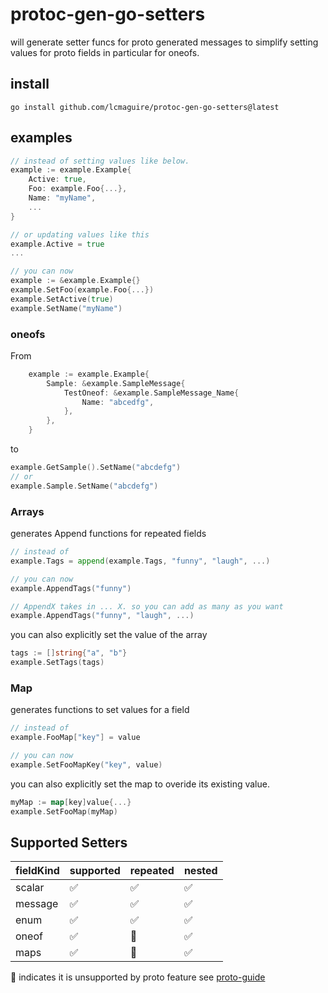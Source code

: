 # protoc-gen-go-setters

will generate setter funcs for proto generated messages to simplify setting values for proto fields in particular for oneofs.

## install

```
go install github.com/lcmaguire/protoc-gen-go-setters@latest
```

## examples

```.go
// instead of setting values like below.
example := example.Example{
    Active: true,
    Foo: example.Foo{...},
    Name: "myName",
    ...
}

// or updating values like this
example.Active = true
...

// you can now
example := &example.Example{}
example.SetFoo(example.Foo{...})
example.SetActive(true)
example.SetName("myName")
```

### oneofs

From
```.go
	example := example.Example{
		Sample: &example.SampleMessage{
			TestOneof: &example.SampleMessage_Name{
				Name: "abcedfg",
			},
		},
	}
```

to 
```.go
example.GetSample().SetName("abcdefg")
// or
example.Sample.SetName("abcdefg")
```

### Arrays 

generates Append functions for repeated fields 

```.go
// instead of
example.Tags = append(example.Tags, "funny", "laugh", ...)

// you can now 
example.AppendTags("funny")

// AppendX takes in ... X. so you can add as many as you want
example.AppendTags("funny", "laugh", ...)
```

you can also explicitly set the value of the array 
```.go
tags := []string{"a", "b"}
example.SetTags(tags)
```

### Map

generates functions to set values for a field 

```.go
// instead of
example.FooMap["key"] = value

// you can now
example.SetFooMapKey("key", value)
```

you can also explicitly set the map to overide its existing value.
```.go
myMap := map[key]value{...}
example.SetFooMap(myMap)
```


## Supported Setters

| fieldKind | supported          | repeated           | nested             |
| --------- | ------------------ | ------------------ | ------------------ |
| scalar    | :white_check_mark: | :white_check_mark: | :white_check_mark: |
| message   | :white_check_mark: | :white_check_mark: | :white_check_mark: |
| enum      | :white_check_mark: | :white_check_mark:                | :white_check_mark: |
| oneof     | :white_check_mark: | :moyai:            | :white_check_mark: |
| maps      | :white_check_mark:                | :moyai:            | :white_check_mark:                |


:moyai: indicates it is unsupported by proto feature see [proto-guide](https://protobuf.dev/programming-guides/proto3/)
